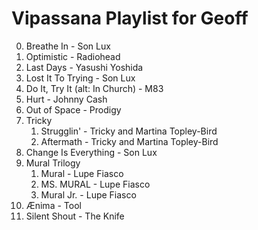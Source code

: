 # Vipassana Playlist for Geoff

0. Breathe In - Son Lux
1. Optimistic - Radiohead
2. Last Days - Yasushi Yoshida
3. Lost It To Trying - Son Lux
4. Do It, Try It (alt: In Church) - M83
5. Hurt - Johnny Cash
6. Out of Space - Prodigy
7. Tricky
    1. Strugglin' - Tricky and Martina Topley-Bird
    2. Aftermath - Tricky and Martina Topley-Bird
8. Change Is Everything - Son Lux
9. Mural Trilogy
    1. Mural - Lupe Fiasco
    2. MS. MURAL - Lupe Fiasco
    3. Mural Jr. - Lupe Fiasco
10. Ænima - Tool
11. Silent Shout - The Knife
